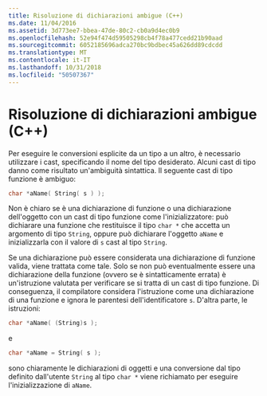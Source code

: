 ```yaml
---
title: Risoluzione di dichiarazioni ambigue (C++)
ms.date: 11/04/2016
ms.assetid: 3d773ee7-bbea-47de-80c2-cb0a9d4ec0b9
ms.openlocfilehash: 52e94f474d59505298cb4f78a477cedd21b90aad
ms.sourcegitcommit: 6052185696adca270bc9bdbec45a626dd89cdcdd
ms.translationtype: MT
ms.contentlocale: it-IT
ms.lasthandoff: 10/31/2018
ms.locfileid: "50507367"
---
```

# <a name="resolving-ambiguous-declarations-c"></a>Risoluzione di dichiarazioni ambigue (C++)

Per eseguire le conversioni esplicite da un tipo a un altro, è necessario utilizzare i cast, specificando il nome del tipo desiderato. Alcuni cast di tipo danno come risultato un'ambiguità sintattica. Il seguente cast di tipo funzione è ambiguo:

```cpp
char *aName( String( s ) );
```

Non è chiaro se è una dichiarazione di funzione o una dichiarazione dell'oggetto con un cast di tipo funzione come l'inizializzatore: può dichiarare una funzione che restituisce il tipo `char *` che accetta un argomento di tipo `String`, oppure può dichiarare l'oggetto `aName` e inizializzarla con il valore di `s` cast al tipo `String`.

Se una dichiarazione può essere considerata una dichiarazione di funzione valida, viene trattata come tale. Solo se non può eventualmente essere una dichiarazione della funzione (ovvero se è sintatticamente errata) è un'istruzione valutata per verificare se si tratta di un cast di tipo funzione. Di conseguenza, il compilatore considera l'istruzione come una dichiarazione di una funzione e ignora le parentesi dell'identificatore `s`. D'altra parte, le istruzioni:

```cpp
char *aName( (String)s );
```

e

```cpp
char *aName = String( s );
```

sono chiaramente le dichiarazioni di oggetti e una conversione dal tipo definito dall'utente `String` al tipo `char *` viene richiamato per eseguire l'inizializzazione di `aName`.
